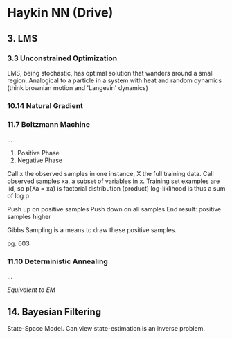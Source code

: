 # Haykin NN (Drive)

## 3. LMS
### 3.3 Unconstrained Optimization


LMS, being stochastic, has optimal solution that wanders around a small region.
Analogical to a particle in a system with heat and random dynamics (think brownian motion and 'Langevin' dynamics)


### 10.14 Natural Gradient

### 11.7 Boltzmann Machine

...

1. Positive Phase
2. Negative Phase

Call x the observed samples in one instance, X the full training data.
Call observed samples xa, a subset of variables in x.
Training set examples are iid, so p(Xa = xa) is factorial distribution (product)
log-liklihood is thus a sum of log p


Push up on positive samples
Push down on all samples
End result: positive samples higher

Gibbs Sampling is a means to draw these positive samples.

pg. 603


### 11.10 Deterministic Annealing

...

_Equivalent to EM_

## 14. Bayesian Filtering
State-Space Model. Can view state-estimation is an inverse problem.


